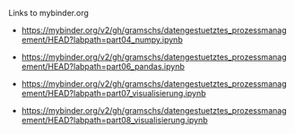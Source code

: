 Links to mybinder.org

* https://mybinder.org/v2/gh/gramschs/datengestuetztes_prozessmanagement/HEAD?labpath=part04_numpy.ipynb

* https://mybinder.org/v2/gh/gramschs/datengestuetztes_prozessmanagement/HEAD?labpath=part06_pandas.ipynb

* https://mybinder.org/v2/gh/gramschs/datengestuetztes_prozessmanagement/HEAD?labpath=part07_visualisierung.ipynb

* https://mybinder.org/v2/gh/gramschs/datengestuetztes_prozessmanagement/HEAD?labpath=part08_visualisierung.ipynb